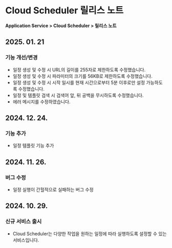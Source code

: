 # Cloud Scheduler 릴리스 노트

**Application Service > Cloud Scheduler > 릴리스 노트**

## 2025. 01. 21
### 기능 개선/변경
* 일정 생성 및 수정 시 URL의 길이를 255자로 제한하도록 수정했습니다.
* 일정 생성 및 수정 시 파라미터의 크기를 56KB로 제한하도록 수정했습니다.
* 일정 생성 및 수정 시 시작 일시를 현재 시간으로부터 5분 이후로만 설정 가능하도록 수정했습니다.
* 일정 및 템플릿 검색 시 검색어 앞, 뒤 공백을 무시하도록 수정했습니다.
* 에러 메시지를 수정하였습니다.

## 2024. 12. 24.
### 기능 추가
* 일정 템플릿 기능 추가

## 2024. 11. 26.

### 버그 수정
* 일정 실행이 간헐적으로 실패하는 버그 수정

## 2024. 10. 29.

### 신규 서비스 출시
* Cloud Scheduler는 다양한 작업을 원하는 일정에 따라 실행하도록 설정할 수 있는 서비스입니다.
